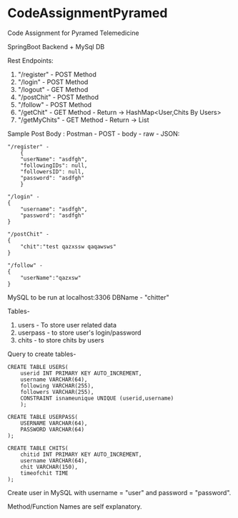 # CodeAssignmentPyramed

Code Assignment for Pyramed Telemedicine

SpringBoot Backend  + MySql DB

Rest Endpoints: 
1. "/register" - POST Method
2. "/login" - POST Method
3. "/logout" - GET Method
4. "/postChit" - POST Method
5. "/follow" - POST Method
6. "/getChit" - GET Method - Return -> HashMap<User,Chits By Users>
7. "/getMyChits" - GET Method - Return -> List<String>

Sample Post Body :
Postman - POST - body - raw - JSON:

	"/register" -
		{
	    "userName": "asdfgh",
	    "followingIDs": null,
	    "followersID": null,
	    "password": "asdfgh"
		}
	
	"/login" -
	{
	    "username": "asdfgh",
	    "password": "asdfgh"
	}
	
	"/postChit" -
	{
	    "chit":"test qazxssw qaqawsws"
	}
	
	"/follow" -
	{
	    "userName":"qazxsw"
	}

MySQL to be run at localhost:3306
DBName - "chitter"

Tables-
1. users - To store user related data
2. userpass - to store user's login/password
3. chits - to store chits by users

Query to create tables-

	CREATE TABLE USERS(
	    userid INT PRIMARY KEY AUTO_INCREMENT,
	    username VARCHAR(64),
	    following VARCHAR(255),
	    followers VARCHAR(255),
		CONSTRAINT isnameunique UNIQUE (userid,username)
	    );
		
	CREATE TABLE USERPASS(
	    USERNAME VARCHAR(64),
	    PASSWORD VARCHAR(64)
	);
	
	CREATE TABLE CHITS(
	    chitid INT PRIMARY KEY AUTO_INCREMENT,
		username VARCHAR(64),
	    chit VARCHAR(150),
	    timeofchit TIME 
	);

Create user in MySQL with username = "user" and password = "password".

Method/Function Names are self explanatory.
